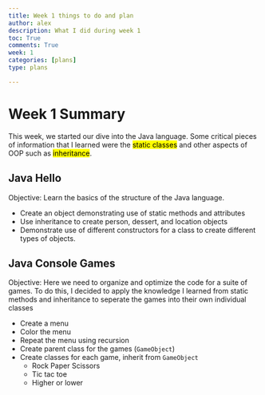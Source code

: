 ```yaml
---
title: Week 1 things to do and plan
author: alex
description: What I did during week 1
toc: True
comments: True
week: 1
categories: [plans]
type: plans

---
```


# Week 1 Summary
This week, we started our dive into the Java language. Some critical pieces of information that I learned were the <mark>static classes</mark> and other aspects of OOP such as <mark>inheritance</mark>.

## Java Hello
Objective: Learn the basics of the structure of the Java language. 
 - Create an object demonstrating use of static methods and attributes
 - Use inheritance to create person, dessert, and location objects
 - Demonstrate use of different constructors for a class to create different types of objects.

## Java Console Games
Objective: Here we need to organize and optimize the code for a suite of games. To do this, I decided to apply the knowledge I learned from static methods and inheritance to seperate the games into their own individual classes
 - Create a menu
 - Color the menu
 - Repeat the menu using recursion
 - Create parent class for the games (`GameObject`)
 - Create classes for each game, inherit from `GameObject`
    - Rock Paper Scissors
    - Tic tac toe
    - Higher or lower
